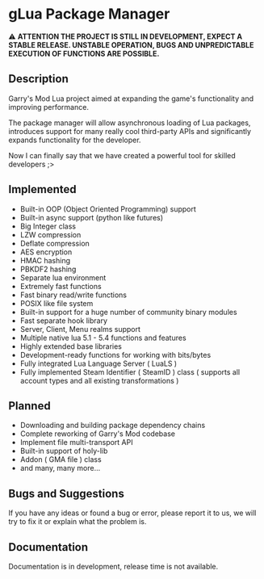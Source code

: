 # gLua Package Manager

⚠ **ATTENTION THE PROJECT IS STILL IN DEVELOPMENT, EXPECT A STABLE RELEASE. UNSTABLE OPERATION, BUGS AND UNPREDICTABLE EXECUTION OF FUNCTIONS ARE POSSIBLE.**

## Description
Garry's Mod Lua project aimed at expanding the game's functionality and improving performance.

The package manager will allow asynchronous loading of Lua packages, introduces support for many really cool third-party APIs and significantly expands functionality for the developer.

Now I can finally say that we have created a powerful tool for skilled developers ;>

## Implemented
* Built-in OOP (Object Oriented Programming) support
* Built-in async support (python like futures)
* Big Integer class
* LZW compression
* Deflate compression
* AES encryption
* HMAC hashing
* PBKDF2 hashing
* Separate lua environment
* Extremely fast functions
* Fast binary read/write functions
* POSIX like file system
* Built-in support for a huge number of community binary modules
* Fast separate hook library
* Server, Client, Menu realms support
* Multiple native lua 5.1 - 5.4 functions and features
* Highly extended base libraries
* Development-ready functions for working with bits/bytes
* Fully integrated Lua Language Server ( LuaLS )
* Fully implemented Steam Identifier ( SteamID ) class ( supports all account types and all existing transformations )

## Planned
* Downloading and building package dependency chains
* Complete reworking of Garry's Mod codebase
* Implement file multi-transport API
* Built-in support of holy-lib
* Addon ( GMA file ) class
* and many, many more...

## Bugs and Suggestions
If you have any ideas or found a bug or error, please report it to us, we will try to fix it or explain what the problem is.

## Documentation
Documentation is in development, release time is not available.
